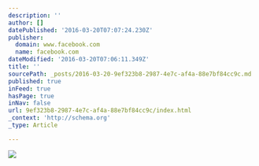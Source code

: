 ```yaml
---
description: ''
author: []
datePublished: '2016-03-20T07:07:24.230Z'
publisher:
  domain: www.facebook.com
  name: facebook.com
dateModified: '2016-03-20T07:06:11.349Z'
title: ''
sourcePath: _posts/2016-03-20-9ef323b8-2987-4e7c-af4a-88e7bf84cc9c.md
published: true
inFeed: true
hasPage: true
inNav: false
url: 9ef323b8-2987-4e7c-af4a-88e7bf84cc9c/index.html
_context: 'http://schema.org'
_type: Article

---
```

![](http://ecx.images-amazon.com/images/I/41h2WqydvoL._SL60_.jpg)